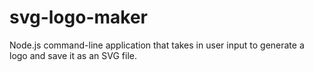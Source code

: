 # svg-logo-maker
Node.js command-line application that takes in user input to generate a logo and save it as an SVG file.
